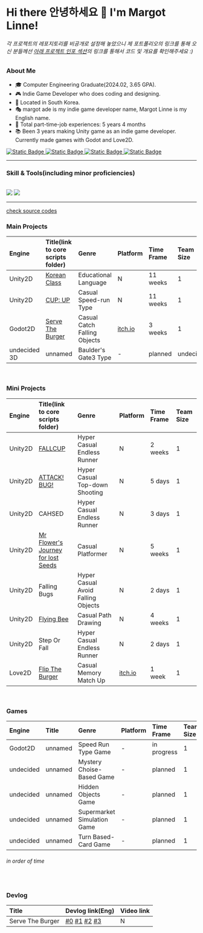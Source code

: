# Hi there 안녕하세요 👋 I'm Margot Linne!

###### 각 프로젝트의 레포지토리를 비공개로 설정해 놓았으니 제 포트폴리오의 링크를 통해 오신 분들께선 [아래 프로젝트 인포 섹션](#projects)의 링크를 통해서 코드 및 개요를 확인해주세요 :)

### About Me
- 🎓 Computer Engineering Graduate(2024.02, 3.65 GPA).
- 🎮 Indie Game Developer who does coding and designing.
- 📍 Located in South Korea.
- 🎭 margot ade is my indie game developer name, Margot Linne is my English name.
- 💼 Total part-time-job experiences: 5 years 4 months
- 📚 Been 3 years making Unity game as an indie game developer. Currently made games with Godot and Love2D.

<div>
  <a href="mailto:m.linnedev@gmail.com">
    <img alt="Static Badge" src="https://img.shields.io/badge/GMail-0?style=for-the-badge&logo=GMail&color=skyblue">
  </a>
  <a href="https://margotlinne.itch.io/">
    <img alt="Static Badge" src="https://img.shields.io/badge/Itch.io-0?style=for-the-badge&logo=Itch.io&color=beige">
  </a>
  <a href="https://www.youtube.com/channel/UCVz1upC0vpTMcWGpHT4CGBw">
    <img alt="Static Badge" src="https://img.shields.io/badge/Channel-0?style=for-the-badge&logo=YouTube&color=red">
  </a>
  <a href="https://margotlinne.github.io">
    <img alt="Static Badge" src="https://img.shields.io/badge/Portfolio-0?style=for-the-badge&color=yellow">
  </a>
</div> 

---

### Skill & Tools(including minor proficiencies)

<br>

<img src="https://skillicons.dev/icons?i=c,cpp,cs,python,js,html,css,lua /">
<img src ="https://skillicons.dev/icons?i=unity,godot,androidstudio,github,visualstudio,vscode,mysql /"> 

---

<a href="">check source codes</a>

### Main Projects 

Engine | Title(link to core scripts folder) | Genre | Platform | Time Frame | Team Size
:-----|:------|:------|:------ |:------ |:------
Unity2D | <a href="">Korean Class</a> | Educational Language | N | 11 weeks | 1
Unity2D | <a href="">CUP: UP</a> | Casual Speed-run Type | N | 11 weeks | 1
Godot2D | <a href="">Serve The Burger</a> | Casual Catch Falling Objects | <a href="https://margotlinne.itch.io/serve-the-burger">itch.io</a> | 3 weeks | 1
undecided 3D | unnamed | Baulder's Gate3 Type | - | planned | undecided

<br>

### Mini Projects 

Engine | Title(link to core scripts folder) | Genre | Platform | Time Frame | Team Size
:-----|:------|:------|:------ |:------ |:------
Unity2D | <a href="">FALLCUP</a> | Hyper Casual Endless Runner | N | 2 weeks | 1
Unity2D | <a href="">ATTACK! BUG!</a> | Hyper Casual Top-down Shooting | N | 5 days | 1
Unity2D | CAHSED | Hyper Casual Endless Runner | N | 3 days | 1
Unity2D | <a href="">Mr Flower's Journey for lost Seeds</a> | Casual Platformer | N | 5 weeks | 1
Unity2D | Falling Bugs | Hyper Casual Avoid Falling Objects | N | 2 days | 1
Unity2D | <a href="">Flying Bee</a> | Casual Path Drawing | N | 4 weeks | 1
Unity2D | Step Or Fall | Hyper Casual Endless Runner | N | 2 days | 1 
Love2D | <a href="">Flip The Burger</a> | Casual Memory Match Up | <a href="https://margotlinne.itch.io/flip-the-burger">itch.io</a> | 1 week | 1

<br>

### Games

Engine | Title | Genre | Platform | Time Frame | Team Size
:-----|:------|:------|:------ |:------ |:------
Godot2D | unnamed | Speed Run Type Game | - | in progress | 1
undecided | unnamed | Mystery Choise-Based Game| - | planned | 1
undecided | unnamed | Hidden Objects Game | - | planned | 1
undecided | unnamed | Supermarket Simulation Game | - | planned | 1
undecided | unnamed | Turn Based-Card Game | - | planned | 1


###### in order of time

<br>

### Devlog 

Title | Devlog link(Eng) | Video link
:---|:--- |:---
Serve The Burger | <a href="https://gist.github.com/margotlinne/782c8d18b28444897baced896417e81f">#0</a>   <a href="https://gist.github.com/margotlinne/4b5d80b0341920e9a5b5e58a02817b6f">#1</a>   <a href="https://gist.github.com/margotlinne/fe4f2a67f747779679b4a2f2fd6690c4">#2</a>   <a href="https://gist.github.com/margotlinne/ef56bef5766a691a145b32d042c3f749">#3</a>   | N





<!--
**kookugang/kookugang** is a ✨ _special_ ✨ repository because its `README.md` (this file) appears on your GitHub profile.

Here are some ideas to get you started:

- 🔭 I’m currently working on ...
- 🌱 I’m currently learning ...
- 👯 I’m looking to collaborate on ...
- 🤔 I’m looking for help with ...
- 💬 Ask me about ...
- 📫 How to reach me: ...
- 😄 Pronouns: ...
- ⚡ Fun fact: ...
-->
